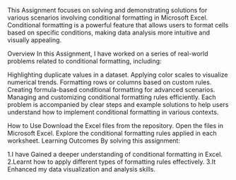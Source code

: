 This Assignment focuses on solving and demonstrating solutions for various scenarios involving conditional formatting in Microsoft Excel. Conditional formatting is a powerful feature that allows users to format cells based on specific conditions, making data analysis more intuitive and visually appealing.

Overview
In this Assignment, I have worked on a series of real-world problems related to conditional formatting, including:

Highlighting duplicate values in a dataset.
Applying color scales to visualize numerical trends.
Formatting rows or columns based on custom rules.
Creating formula-based conditional formatting for advanced scenarios.
Managing and customizing conditional formatting rules efficiently.
Each problem is accompanied by clear steps and example solutions to help users understand how to implement conditional formatting in various contexts.

How to Use
Download the Excel files from the repository.
Open the files in Microsoft Excel.
Explore the conditional formatting rules applied in each worksheet.
Learning Outcomes
By solving this assignment:

1.I have Gained a deeper understanding of conditional formatting in Excel.   
2.Learnt how to apply different types of formatting rules effectively. 
3.It Enhanced my data visualization and analysis skills.
